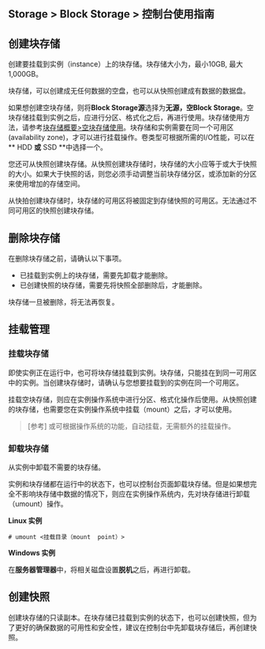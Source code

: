 ## Storage > Block Storage > 控制台使用指南

## 创建块存储

创建要挂载到实例（instance）上的块存储。块存储大小为，最小10GB, 最大 1,000GB。

块存储，可以创建成无任何数据的空盘，也可以从快照创建成有数据的数据盘。

如果想创建空块存储，则将**Block Storage源**选择为**无源，空Block Storage**。空块存储挂载到实例之后，应进行分区、格式化之后，再进行使用。块存储使用方法，请参考[块存储概要>空块存储使用](/Storage/Block%20Storage/zh/overview/#_1)。块存储和实例需要在同一个可用区(availability zone)，才可以进行挂载操作。卷类型可根据所需的I/O性能，可以在** HDD **或** SSD **中选择一个。

您还可从快照创建块存储。从快照创建块存储时，块存储的大小应等于或大于快照的大小。如果大于快照的话，则您必须手动调整当前块存储分区，或添加新的分区来使用增加的存储空间。

从快拍创建块存储时，块存储的可用区将被固定到存储快照的可用区。无法通过不同可用区的快照创建块存储。

## 删除块存储

在删除块存储之前，请确认以下事项。

* 已挂载到实例上的块存储，需要先卸载才能删除。
* 已创建快照的块存储，需要先将快照全部删除后，才能删除。
 
块存储一旦被删除，将无法再恢复。

## 挂载管理

### 挂载块存储

即使实例正在运行中，也可将块存储挂载到实例。块存储，只能挂在到同一可用区中的实例。当创建块存储时，请确认与您想要挂载到的实例在同一个可用区。 

挂载空块存储，则应在实例操作系统中进行分区、格式化操作后使用。从快照创建的块存储，也需要您在实例操作系统中挂载（mount）之后，才可以使用。 

> [参考]
> 或可根据操作系统的功能，自动挂载，无需额外的挂载操作。 


### 卸载块存储

从实例中卸载不需要的块存储。 

实例和块存储都在运行中的状态下，也可以控制台页面卸载块存储。但是如果想完全不影响块存储中数据的情况下，则应在实例操作系统内，先对块存储进行卸载（umount）操作。

**Linux 实例**

	# umount <挂载目录（mount  point）>

**Windows 实例**

在**服务器管理器**中，将相关磁盘设置**脱机**之后，再进行卸载。

## 创建快照

创建块存储的只读副本。在块存储已挂载到实例的状态下，也可以创建快照，但为了更好的确保数据的可用性和安全性，建议在控制台中先卸载块存储后，再创建快照。

